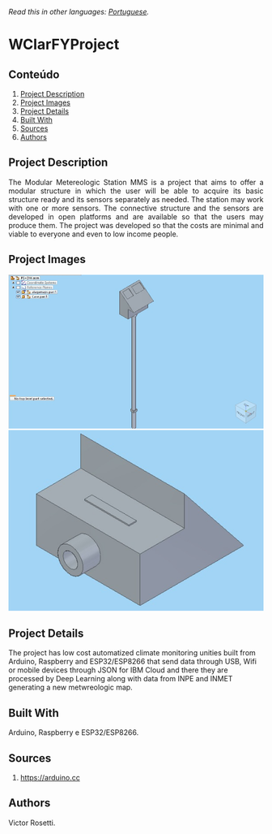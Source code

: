*Read this in other languages: [Portuguese](README.md).*

# WClarFYProject

## Conteúdo
1. [Project Description](#Project-Description)
1. [Project Images](#Project-Images)
1. [Project Details](#Project-Details)
1. [Built With](#Built-With)
1. [Sources](#Sources)
1. [Authors](#Authors)


## Project Description
<p align="justify"> The Modular Metereologic Station MMS is a project that aims to offer a modular structure in which the user will be able to acquire its basic structure ready and its sensors separately as needed. The station may work with one or more sensors. The connective structure and the sensors are developed in open platforms and are available so that the users may produce them. The project was developed so that the costs are minimal and viable to everyone and even to low income people.</p>

## Project Images
![Prototipo](Prototipo.jpeg)
![Prototipo1](Prototipo1.jpeg)

## Project Details
  The project has low cost automatized climate monitoring unities built from Arduino, Raspberry and ESP32/ESP8266 that send data through USB, Wifi or mobile devices through JSON for IBM Cloud and there they are processed by Deep Learning along with data from INPE and INMET generating a new metwreologic map.
  
## Built With
Arduino, Raspberry e ESP32/ESP8266. 

## Sources
  1. https://arduino.cc 
   
## Authors
  Victor Rosetti.
